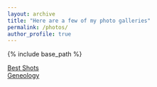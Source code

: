 ```yaml
---
layout: archive
title: "Here are a few of my photo galleries"
permalink: /photos/
author_profile: true
---
```


{% include base_path %}

<a href="https://www.icloud.com/sharedalbum/#B0RJtdOXmJEF38g">Best Shots</a><br />
<a href="https://www.icloud.com/sharedalbum/#B0R532ODWvyY6n">Geneology</a>
